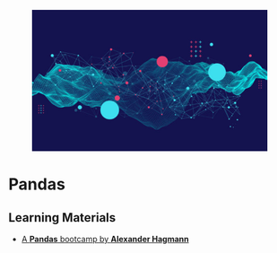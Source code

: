  <p align="center">
    <a title="Pandas bootcamp Alexander Hagmann" href="https://www.udemy.com/course/the-pandas-bootcamp/">
    <img width="420" src="../../assets/images/pandas.jpg">
    </a>
</p>

# Pandas

## Learning Materials

- [A **Pandas** bootcamp by **Alexander Hagmann**](https://www.udemy.com/course/the-pandas-bootcamp/)
